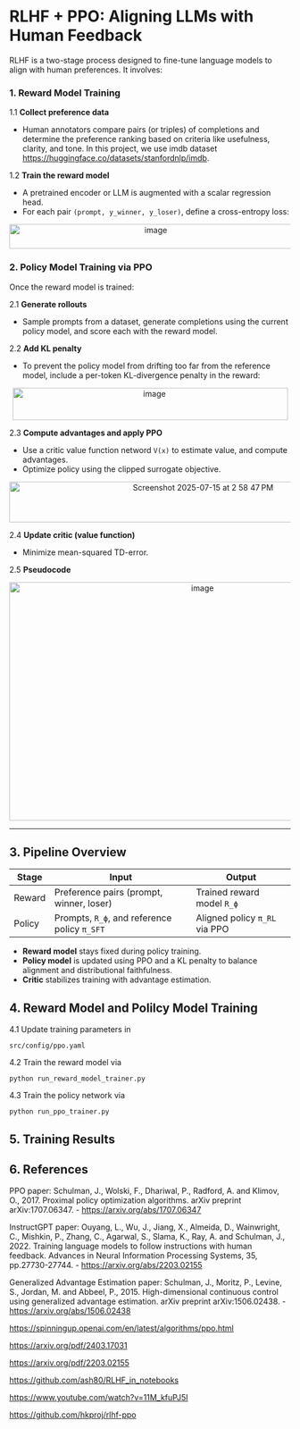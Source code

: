 # RLHF + PPO: Aligning LLMs with Human Feedback

RLHF is a two-stage process designed to fine-tune language models to align with human preferences. It involves:

### 1. Reward Model Training 

1.1 **Collect preference data**  
   - Human annotators compare pairs (or triples) of completions and determine the preference ranking based on criteria like usefulness, clarity, and tone. In this project, we use imdb dataset https://huggingface.co/datasets/stanfordnlp/imdb.

1.2 **Train the reward model**  
   - A pretrained encoder or LLM is augmented with a scalar regression head.
   - For each pair `(prompt, y_winner, y_loser)`, define a cross-entropy loss:
<p align="center">     
<img width="509" height="44" alt="image" src="https://github.com/user-attachments/assets/4a0fcac3-b75a-41e0-bb0e-eec6e2b81973" />
</p>


### 2. Policy Model Training via PPO 

Once the reward model is trained:

2.1 **Generate rollouts**  
   - Sample prompts from a dataset, generate completions using the current policy model, and score each with the reward model.

2.2 **Add KL penalty**  
   - To prevent the policy model from drifting too far from the reference model, include a per-token KL-divergence penalty in the reward:

<p align="center">     
<img width="493" height="58" alt="image" src="https://github.com/user-attachments/assets/a508536a-7c8c-4ebc-92bb-cfecbbbbacc4" />
</p>


2.3 **Compute advantages and apply PPO**  
   - Use a critic value function netword `V(x)` to estimate value, and compute advantages.
   - Optimize policy using the clipped surrogate objective.
<p align="center">     
<img width="678" height="73" alt="Screenshot 2025-07-15 at 2 58 47 PM" src="https://github.com/user-attachments/assets/31341f79-07f8-4c5c-a37b-2bcdb311aeb1" />
</p>     


2.4 **Update critic (value function)**  
   - Minimize mean-squared TD-error.
    

2.5 **Pseudocode**  
<p align="center">     
<img width="676" height="427" alt="image" src="https://github.com/user-attachments/assets/b5653d3e-8709-4fe4-96f0-8708592b1ceb" />
</p>

______________________


## 3. Pipeline Overview

| Stage       | Input                         | Output                                 |
|-------------|-------------------------------|----------------------------------------|
| Reward      | Preference pairs (prompt, winner, loser) | Trained reward model `R_ϕ`             |
| Policy      | Prompts, `R_ϕ`, and reference policy `π_SFT` | Aligned policy `π_RL` via PPO          |

- **Reward model** stays fixed during policy training.
- **Policy model** is updated using PPO and a KL penalty to balance alignment and distributional faithfulness.
- **Critic** stabilizes training with advantage estimation.


## 4. Reward Model and Polilcy Model Training

4.1 Update training parameters in
```
src/config/ppo.yaml
```

4.2 Train the reward model via
```
python run_reward_model_trainer.py
```

4.3 Train the policy network via
```
python run_ppo_trainer.py
```

## 5. Training Results


## 6. References

PPO paper: Schulman, J., Wolski, F., Dhariwal, P., Radford, A. and Klimov, O., 2017. Proximal policy optimization algorithms. arXiv preprint arXiv:1707.06347. - https://arxiv.org/abs/1707.06347

InstructGPT paper: Ouyang, L., Wu, J., Jiang, X., Almeida, D., Wainwright, C., Mishkin, P., Zhang, C., Agarwal, S., Slama, K., Ray, A. and Schulman, J., 2022. Training language models to follow instructions with human feedback. Advances in Neural Information Processing Systems, 35, pp.27730-27744. - https://arxiv.org/abs/2203.02155

Generalized Advantage Estimation paper: Schulman, J., Moritz, P., Levine, S., Jordan, M. and Abbeel, P., 2015. High-dimensional continuous control using generalized advantage estimation. arXiv preprint arXiv:1506.02438. - https://arxiv.org/abs/1506.02438

https://spinningup.openai.com/en/latest/algorithms/ppo.html

https://arxiv.org/pdf/2403.17031

https://arxiv.org/pdf/2203.02155

https://github.com/ash80/RLHF_in_notebooks

https://www.youtube.com/watch?v=11M_kfuPJ5I

https://github.com/hkproj/rlhf-ppo
